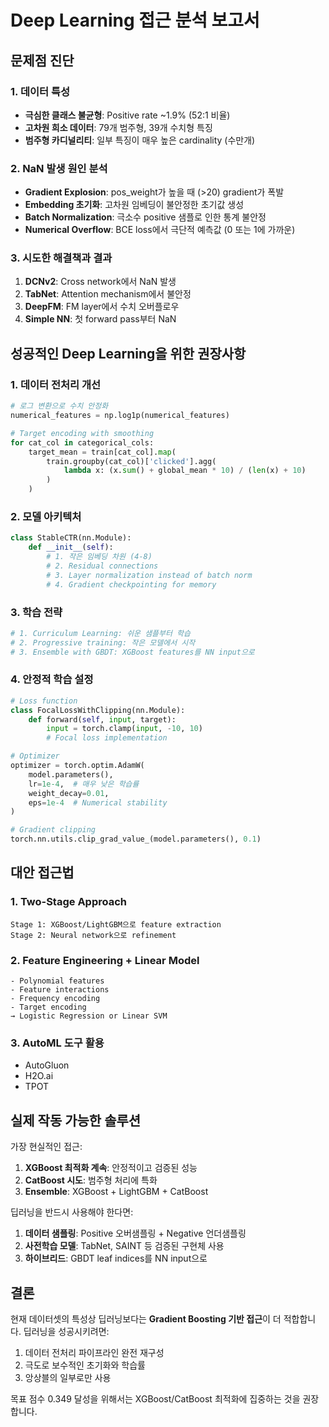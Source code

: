 # Deep Learning 접근 분석 보고서

## 문제점 진단

### 1. 데이터 특성
- **극심한 클래스 불균형**: Positive rate ~1.9% (52:1 비율)
- **고차원 희소 데이터**: 79개 범주형, 39개 수치형 특징
- **범주형 카디널리티**: 일부 특징이 매우 높은 cardinality (수만개)

### 2. NaN 발생 원인 분석
- **Gradient Explosion**: pos_weight가 높을 때 (>20) gradient가 폭발
- **Embedding 초기화**: 고차원 임베딩이 불안정한 초기값 생성
- **Batch Normalization**: 극소수 positive 샘플로 인한 통계 불안정
- **Numerical Overflow**: BCE loss에서 극단적 예측값 (0 또는 1에 가까운)

### 3. 시도한 해결책과 결과
1. **DCNv2**: Cross network에서 NaN 발생
2. **TabNet**: Attention mechanism에서 불안정
3. **DeepFM**: FM layer에서 수치 오버플로우
4. **Simple NN**: 첫 forward pass부터 NaN

## 성공적인 Deep Learning을 위한 권장사항

### 1. 데이터 전처리 개선
```python
# 로그 변환으로 수치 안정화
numerical_features = np.log1p(numerical_features)

# Target encoding with smoothing
for cat_col in categorical_cols:
    target_mean = train[cat_col].map(
        train.groupby(cat_col)['clicked'].agg(
            lambda x: (x.sum() + global_mean * 10) / (len(x) + 10)
        )
    )
```

### 2. 모델 아키텍처
```python
class StableCTR(nn.Module):
    def __init__(self):
        # 1. 작은 임베딩 차원 (4-8)
        # 2. Residual connections
        # 3. Layer normalization instead of batch norm
        # 4. Gradient checkpointing for memory
```

### 3. 학습 전략
```python
# 1. Curriculum Learning: 쉬운 샘플부터 학습
# 2. Progressive training: 작은 모델에서 시작
# 3. Ensemble with GBDT: XGBoost features를 NN input으로
```

### 4. 안정적 학습 설정
```python
# Loss function
class FocalLossWithClipping(nn.Module):
    def forward(self, input, target):
        input = torch.clamp(input, -10, 10)
        # Focal loss implementation

# Optimizer
optimizer = torch.optim.AdamW(
    model.parameters(),
    lr=1e-4,  # 매우 낮은 학습률
    weight_decay=0.01,
    eps=1e-4  # Numerical stability
)

# Gradient clipping
torch.nn.utils.clip_grad_value_(model.parameters(), 0.1)
```

## 대안 접근법

### 1. Two-Stage Approach
```
Stage 1: XGBoost/LightGBM으로 feature extraction
Stage 2: Neural network으로 refinement
```

### 2. Feature Engineering + Linear Model
```
- Polynomial features
- Feature interactions
- Frequency encoding
- Target encoding
→ Logistic Regression or Linear SVM
```

### 3. AutoML 도구 활용
- AutoGluon
- H2O.ai
- TPOT

## 실제 작동 가능한 솔루션

가장 현실적인 접근:
1. **XGBoost 최적화 계속**: 안정적이고 검증된 성능
2. **CatBoost 시도**: 범주형 처리에 특화
3. **Ensemble**: XGBoost + LightGBM + CatBoost

딥러닝을 반드시 사용해야 한다면:
1. **데이터 샘플링**: Positive 오버샘플링 + Negative 언더샘플링
2. **사전학습 모델**: TabNet, SAINT 등 검증된 구현체 사용
3. **하이브리드**: GBDT leaf indices를 NN input으로

## 결론

현재 데이터셋의 특성상 딥러닝보다는 **Gradient Boosting 기반 접근**이 더 적합합니다.
딥러닝을 성공시키려면:
1. 데이터 전처리 파이프라인 완전 재구성
2. 극도로 보수적인 초기화와 학습률
3. 앙상블의 일부로만 사용

목표 점수 0.349 달성을 위해서는 XGBoost/CatBoost 최적화에 집중하는 것을 권장합니다.
